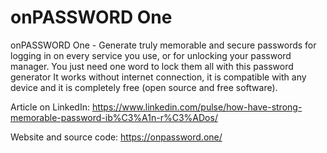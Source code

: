 # onPASSWORD One
onPASSWORD One - Generate truly memorable and secure passwords for logging in on every service you use, or for unlocking your password manager. You just need one word to lock them all with this password generator  It works without internet connection, it is compatible with any device and it is completely free (open source and free software).

Article on LinkedIn: https://www.linkedin.com/pulse/how-have-strong-memorable-password-ib%C3%A1n-r%C3%ADos/

Website and source code: https://onpassword.one/
